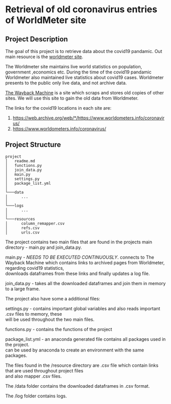 # Retrieval of old coronavirus entries of WorldMeter site 

## Project Description
The goal of this project is to retrieve data about the covid19 pandamic. Out main resource is the [worldmeter site](). 

The Worldmeter site maintains live world statistics on population, government ,economics etc. 
During the time of the covid19 pandamic Worldmeter also maintained live statistics about covid19 cases.
Worldmeter presents to the public only live data, and not archive data. 

[The Wayback Machine](https://archive.org/web/) is a site which scraps and stores old copies of other sites. We will use this 
site to gain the old data from Worldmeter.

The links for the covid19 locations in each site are:
1. https://web.archive.org/web/*/https://www.worldometers.info/coronavirus/ 
2. https://www.worldometers.info/coronavirus/

## Project Structure

```
project
│   readme.md
│   functions.py
│   join_data.py    
│   main.py
│   settings.py
│   package_list.yml
│
└───data
│      ...
│   
└───logs
│      ...
│	
└───resources
│      column_remapper.csv
│      refs.csv
│      urls.csv

```
The project contains two main files that are found in the projects main directory - main.py and join_data.py.  

main.py - *NEEDS TO BE EXECUTED CONTINUOUSLY*.  connects to The Wayback Machine which contains links to archived pages
from Worldmeter, regarding covid19 statistics,  
downloads dataframes from these links and finally updates a log file.  

join_data.py - takes all the downloaded dataframes and join them in memory to a large frame. 

The project also have some a additional files:  

settings.py - contains important global variables and also reads important .csv files to memory, these  
will be used throughout the two main files.

functions.py - contains the functions of the project

package_list.yml - an anaconda generated file contains all packages used in the project.  
can be used by anaconda to create an environment with the same packages. 

The files found in the /resource directory are .csv file which contain links that are used throughout project files  
and also mapper .csv files.

The /data folder contains the downloaded dataframes in .csv format. 

The /log folder contains logs.



















